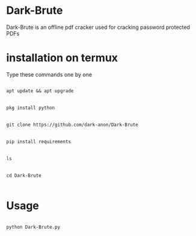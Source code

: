 # Dark-Brute
Dark-Brute is an offline pdf cracker used for cracking password protected PDFs


# installation on termux
Type these commands one by one

<code>
apt update && apt upgrade
</code><br>
<code>
pkg install python
</code><br>
<code>
git clone https://github.com/dark-anon/Dark-Brute
</code><br>
<code>
pip install requirements
</code><br>
<code>
ls
</code><br>
<code>
cd Dark-Brute
</code><br>


# Usage

<code>
python Dark-Brute.py
</code><br>







